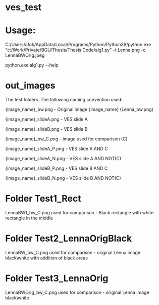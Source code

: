 # ves_test
# Usage:
C:/Users/afok/AppData/Local/Programs/Python/Python39/python.exe "c:/Work/Private/BGU/Thesis/Thesis Code/alg1.py" -t Lenna.png -c LennaBWOrig.jpeg

python.exe alg1.py --help

# out_images
The test folders. The following naming convention used:

{image_name}_bw.png - Original image {image_name} (Lenna_bw.png)

{image_name}_slideA.png - VES slide A

{image_name}_slideB.png - VES slide B

{image_name}_bw_C.png - image used for comparison (C)

{image_name}_slideA_P.png - VES slide A AND C

{image_name}_slideA_N.png - VES slide A AND NOT(C)

{image_name}_slideB_P.png - VES slide B AND C

{image_name}_slideB_N.png - VES slide B AND NOT(C)


# Folder Test1_Rect
LennaBW1_bw_C.png used for comparison - Black rectangle with white rectangle in the middle
# Folder Test2_LennaOrigBlack
LennaBW_bw_C.png used for comparison - original Lenna image black\white with addition of black areas
# Folder Test3_LennaOrig
LennaBWOrig_bw_C.png used for comparison - original Lenna image black\white
